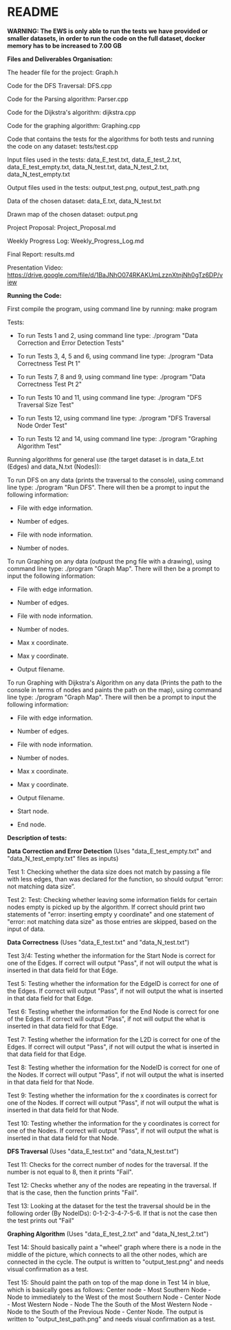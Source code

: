 # README
**WARNING: The EWS is only able to run the tests we have provided or smaller datasets, in order to run the code on the full dataset, docker memory has to be increased to 7.00 GB**

**Files and Deliverables Organisation:**

The header file for the project: Graph.h

Code for the DFS Traversal: DFS.cpp

Code for the Parsing algorithm: Parser.cpp

Code for the Dijkstra's algorithm: dijkstra.cpp

Code for the graphing algorithm: Graphing.cpp

Code that contains the tests for the algorithms for both tests and running the code on any dataset: tests/test.cpp

Input files used in the tests: data_E_test.txt, data_E_test_2.txt, data_E_test_empty.txt, data_N_test.txt, data_N_test_2.txt, data_N_test_empty.txt  

Output files used in the tests: output_test.png, output_test_path.png

Data of the chosen dataset: data_E.txt, data_N_test.txt

Drawn map of the chosen dataset: output.png

Project Proposal: Project_Proposal.md

Weekly Progress Log: Weekly_Progress_Log.md

Final Report: results.md

Presentation Video: https://drive.google.com/file/d/1BaJNhO074RKAKUmLzznXtnjNh0gTz6DP/view

**Running the Code:**

First compile the program, using command line by running: make program

Tests:

- To run Tests 1 and 2, using command line type: ./program "Data Correction and Error Detection Tests"

- To run Tests 3, 4, 5 and 6, using command line type: ./program "Data Correctness Test Pt 1"

- To run Tests 7, 8 and 9, using command line type: ./program "Data Correctness Test Pt 2"

- To run Tests 10 and 11, using command line type: ./program "DFS Traversal Size Test"

- To run Tests 12, using command line type: ./program "DFS Traversal Node Order Test"

- To run Tests 12 and 14, using command line type: ./program "Graphing Algorithm Test"

Running algorithms for general use (the target dataset is in data_E.txt (Edges) and data_N.txt (Nodes)):

To run DFS on any data (prints the traversal to the console), using command line type: ./program "Run DFS". There will then be a prompt to input the following information:

- File with edge information.

- Number of edges.

- File with node information.

- Number of nodes.

To run Graphing on any data (outpust the png file with a drawing), using command line type: ./program "Graph Map". There will then be a prompt to input the following information:

- File with edge information.

- Number of edges.

- File with node information.

- Number of nodes.

- Max x coordinate.

- Max y coordinate.

- Output filename.

To run Graphing with Dijkstra's Algorithm on any data (Prints the path to the console in terms of nodes and paints the path on the map), using command line type: ./program "Graph Map". There will then be a prompt to input the following information:

- File with edge information.

- Number of edges.

- File with node information.

- Number of nodes.

- Max x coordinate.

- Max y coordinate.

- Output filename.

- Start node.

- End node.

**Description of tests:**

**Data Correction and Error Detection** (Uses "data_E_test_empty.txt" and "data_N_test_empty.txt" files as inputs)

Test 1: Checking whether the data size does not match by passing a file with less edges, than was declared for the function, so should output “error: not matching data size”.

Test 2: Test: Checking whether leaving some information fields for certain nodes empty is picked up by the algorithm. If correct should print two statements of "error: inserting empty y coordinate" and one statement of "error: not matching data size" as those entries are skipped, based on the input of data.

**Data Correctness** (Uses "data_E_test.txt" and "data_N_test.txt")

Test 3/4: Testing whether the information for the Start Node is correct for one of the Edges. If correct will output "Pass", if not will output the what is inserted in that data field for that Edge.

Test 5: Testing whether the information for the EdgeID is correct for one of the Edges. If correct will output "Pass", if not will output the what is inserted in that data field for that Edge.

Test 6: Testing whether the information for the End Node is correct for one of the Edges. If correct will output "Pass", if not will output the what is inserted in that data field for that Edge.

Test 7: Testing whether the information for the L2D is correct for one of the Edges. If correct will output "Pass", if not will output the what is inserted in that data field for that Edge.

Test 8: Testing whether the information for the NodeID is correct for one of the Nodes. If correct will output "Pass", if not will output the what is inserted in that data field for that Node.

Test 9: Testing whether the information for the x coordinates is correct for one of the Nodes. If correct will output "Pass", if not will output the what is inserted in that data field for that Node.

Test 10: Testing whether the information for the y coordinates is correct for one of the Nodes. If correct will output "Pass", if not will output the what is inserted in that data field for that Node.

**DFS Traversal** (Uses "data_E_test.txt" and "data_N_test.txt")

Test 11: Checks for the correct number of nodes for the traversal. If the number is not equal to 8, then it prints "Fail".

Test 12: Checks whether any of the nodes are repeating in the traversal. If that is the case, then the function prints "Fail".

Test 13: Looking at the dataset for the test the traversal should be in the following order (By NodeIDs): 0-1-2-3-4-7-5-6. If that is not the case then the test prints out "Fail"

**Graphing Algorithm** (Uses "data_E_test_2.txt" and "data_N_test_2.txt")

Test 14: Should basically paint a "wheel" graph where there is a node in the middle of the picture, which connects to all the other nodes, which are connected in the cycle. The output is written to "output_test.png" and needs visual confirmation as a test.

Test 15: Should paint the path on top of the map done in Test 14 in blue, which is basically goes as follows: Center node - Most Southern Node - Node to immediately to the West of the most Southern Node - Center Node - Most Western Node - Node The the South of the Most Western Node - Node to the South of the Previous Node - Center Node. The output is written to "output_test_path.png" and needs visual confirmation as a test.
